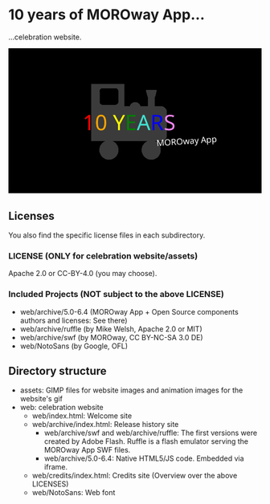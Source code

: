 # 10 years of MOROway App…

…celebration website.

<div style="text-align: center"><img src="10years.png"></div>

## Licenses

You also find the specific license files in each subdirectory.

### LICENSE (ONLY for celebration website/assets)

Apache 2.0 or CC-BY-4.0 (you may choose).

### Included Projects (NOT subject to the above LICENSE)

* web/archive/5.0-6.4 (MOROway App + Open Source components authors and licenses: See there)
* web/archive/ruffle (by Mike Welsh, Apache 2.0 or MIT)
* web/archive/swf (by MOROway, CC BY-NC-SA 3.0 DE)
* web/NotoSans (by Google, OFL)

## Directory structure

* assets: GIMP files for website images and animation images for the website's gif
* web: celebration website
    * web/index.html: Welcome site
    * web/archive/index.html: Release history site
        * web/archive/swf and web/archive/ruffle: The first versions were created by Adobe Flash. Ruffle is a flash emulator serving the MOROway App SWF files.
        * web/archive/5.0-6.4: Native HTML5/JS code. Embedded via iframe.
    * web/credits/index.html: Credits site (Overview over the above LICENSES)
    * web/NotoSans: Web font